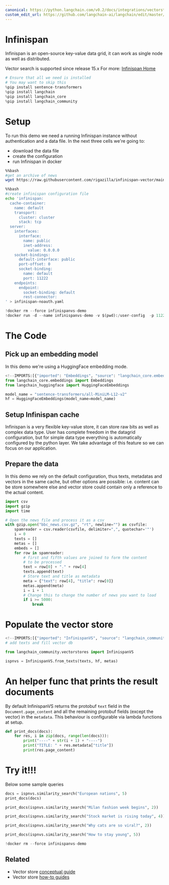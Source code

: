```yaml
---
canonical: https://python.langchain.com/v0.2/docs/integrations/vectorstores/infinispanvs/
custom_edit_url: https://github.com/langchain-ai/langchain/edit/master/docs/docs/integrations/vectorstores/infinispanvs.ipynb
---
```


# Infinispan

Infinispan is an open-source key-value data grid, it can work as single node as well as distributed.

Vector search is supported since release 15.x
For more: [Infinispan Home](https://infinispan.org)


```python
# Ensure that all we need is installed
# You may want to skip this
%pip install sentence-transformers
%pip install langchain
%pip install langchain_core
%pip install langchain_community
```

# Setup

To run this demo we need a running Infinispan instance without authentication and a data file.
In the next three cells we're going to:
- download the data file
- create the configuration
- run Infinispan in docker


```bash
%%bash
#get an archive of news
wget https://raw.githubusercontent.com/rigazilla/infinispan-vector/main/bbc_news.csv.gz
```


```bash
%%bash
#create infinispan configuration file
echo 'infinispan:
  cache-container: 
    name: default
    transport: 
      cluster: cluster 
      stack: tcp 
  server:
    interfaces:
      interface:
        name: public
        inet-address:
          value: 0.0.0.0 
    socket-bindings:
      default-interface: public
      port-offset: 0        
      socket-binding:
        name: default
        port: 11222
    endpoints:
      endpoint:
        socket-binding: default
        rest-connector:
' > infinispan-noauth.yaml
```


```python
!docker rm --force infinispanvs-demo
!docker run -d --name infinispanvs-demo -v $(pwd):/user-config  -p 11222:11222 infinispan/server:15.0 -c /user-config/infinispan-noauth.yaml
```

# The Code

## Pick up an embedding model

In this demo we're using
a HuggingFace embedding mode.


```python
<!--IMPORTS:[{"imported": "Embeddings", "source": "langchain_core.embeddings", "docs": "https://api.python.langchain.com/en/latest/embeddings/langchain_core.embeddings.embeddings.Embeddings.html", "title": "Infinispan"}, {"imported": "HuggingFaceEmbeddings", "source": "langchain_huggingface", "docs": "https://api.python.langchain.com/en/latest/embeddings/langchain_huggingface.embeddings.huggingface.HuggingFaceEmbeddings.html", "title": "Infinispan"}]-->
from langchain_core.embeddings import Embeddings
from langchain_huggingface import HuggingFaceEmbeddings

model_name = "sentence-transformers/all-MiniLM-L12-v2"
hf = HuggingFaceEmbeddings(model_name=model_name)
```

## Setup Infinispan cache

Infinispan is a very flexible key-value store, it can store raw bits as well as complex data type.
User has complete freedom in the datagrid configuration, but for simple data type everything is automatically
configured by the python layer. We take advantage of this feature so we can focus on our application.

## Prepare the data

In this demo we rely on the default configuration, thus texts, metadatas and vectors in the same cache, but other options are possible: i.e. content can be store somewhere else and vector store could contain only a reference to the actual content.


```python
import csv
import gzip
import time

# Open the news file and process it as a csv
with gzip.open("bbc_news.csv.gz", "rt", newline="") as csvfile:
    spamreader = csv.reader(csvfile, delimiter=",", quotechar='"')
    i = 0
    texts = []
    metas = []
    embeds = []
    for row in spamreader:
        # first and fifth values are joined to form the content
        # to be processed
        text = row[0] + "." + row[4]
        texts.append(text)
        # Store text and title as metadata
        meta = {"text": row[4], "title": row[0]}
        metas.append(meta)
        i = i + 1
        # Change this to change the number of news you want to load
        if i >= 5000:
            break
```

# Populate the vector store


```python
<!--IMPORTS:[{"imported": "InfinispanVS", "source": "langchain_community.vectorstores", "docs": "https://api.python.langchain.com/en/latest/vectorstores/langchain_community.vectorstores.infinispanvs.InfinispanVS.html", "title": "Infinispan"}]-->
# add texts and fill vector db

from langchain_community.vectorstores import InfinispanVS

ispnvs = InfinispanVS.from_texts(texts, hf, metas)
```

# An helper func that prints the result documents

By default InfinispanVS returns the protobuf `ŧext` field in the `Document.page_content`
and all the remaining protobuf fields (except the vector) in the `metadata`. This behaviour is
configurable via lambda functions at setup.


```python
def print_docs(docs):
    for res, i in zip(docs, range(len(docs))):
        print("----" + str(i + 1) + "----")
        print("TITLE: " + res.metadata["title"])
        print(res.page_content)
```

# Try it!!!

Below some sample queries


```python
docs = ispnvs.similarity_search("European nations", 5)
print_docs(docs)
```


```python
print_docs(ispnvs.similarity_search("Milan fashion week begins", 2))
```


```python
print_docs(ispnvs.similarity_search("Stock market is rising today", 4))
```


```python
print_docs(ispnvs.similarity_search("Why cats are so viral?", 2))
```


```python
print_docs(ispnvs.similarity_search("How to stay young", 5))
```


```python
!docker rm --force infinispanvs-demo
```


## Related

- Vector store [conceptual guide](/docs/concepts/#vector-stores)
- Vector store [how-to guides](/docs/how_to/#vector-stores)